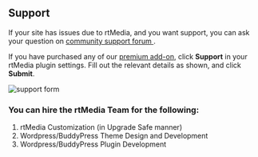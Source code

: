 ##  Support

If your site has issues due to rtMedia, and you want support, you can ask your question on [community support forum ](http://community.rtcamp.com/category/rtmedia).

If you have purchased any of our [premium add-on](https://rtcamp.com/products/), click **Support** in your rtMedia plugin settings. Fill out the relevant details as shown, and click **Submit**.

![support form](https://cloud.githubusercontent.com/assets/1140051/7612534/194b74f2-f9a9-11e4-9ba3-a5899316d4f5.png)

### You can hire the rtMedia Team for the following:

1. rtMedia Customization (in Upgrade Safe manner)
2. Wordpress/BuddyPress Theme Design and Development
3. Wordpress/BuddyPress Plugin Development
